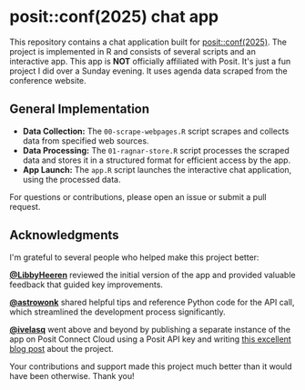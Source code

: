 # posit::conf(2025) chat app

This repository contains a chat application built for [posit::conf(2025)](https://posit.co/conference/). The project is implemented in R and consists of several scripts and an interactive app. This app is **NOT** officially affiliated with Posit. It's just a fun project I did over a Sunday evening. It uses agenda data scraped from the conference website.

## General Implementation

- **Data Collection:** The `00-scrape-webpages.R` script scrapes and collects data from specified web sources.
- **Data Processing:** The `01-ragnar-store.R` script processes the scraped data and stores it in a structured format for efficient access by the app.
- **App Launch:** The `app.R` script launches the interactive chat application, using the processed data.

For questions or contributions, please open an issue or submit a pull request.

## Acknowledgments

I'm grateful to several people who helped make this project better:

**[@LibbyHeeren](https://github.com/LibbyHeeren/)** reviewed the initial version of the app and provided valuable feedback that guided key improvements.

**[@astrowonk](https://github.com/astrowonk/)** shared helpful tips and reference Python code for the API call, which streamlined the development process significantly.

**[@ivelasq](https://github.com/ivelasq)** went above and beyond by publishing a separate instance of the app on Posit Connect Cloud using a Posit API key and writing [this excellent blog post](https://posit.co/blog/posit-conf-2025-agenda/) about the project.

Your contributions and support made this project much better than it would have been otherwise. Thank you!
